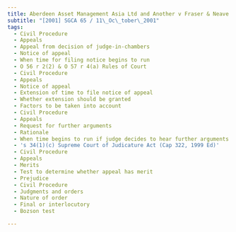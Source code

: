 ```yaml
---
title: Aberdeen Asset Management Asia Ltd and Another v Fraser & Neave Ltd and Others
subtitle: "[2001] SGCA 65 / 11\_Oc\_tober\_2001"
tags:
  - Civil Procedure
  - Appeals
  - Appeal from decision of judge-in-chambers
  - Notice of appeal
  - When time for filing notice begins to run
  - O 56 r 2(2) & O 57 r 4(a) Rules of Court
  - Civil Procedure
  - Appeals
  - Notice of appeal
  - Extension of time to file notice of appeal
  - Whether extension should be granted
  - Factors to be taken into account
  - Civil Procedure
  - Appeals
  - Request for further arguments
  - Rationale
  - When time begins to run if judge decides to hear further arguments
  - 's 34(1)(c) Supreme Court of Judicature Act (Cap 322, 1999 Ed)'
  - Civil Procedure
  - Appeals
  - Merits
  - Test to determine whether appeal has merit
  - Prejudice
  - Civil Procedure
  - Judgments and orders
  - Nature of order
  - Final or interlocutory
  - Bozson test

---
```


